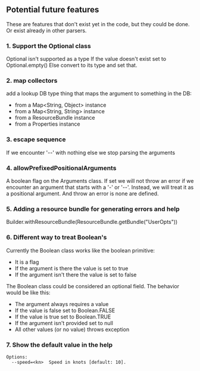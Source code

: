 
## Potential future features

These are features that don't exist yet in the code, but they could be done.
Or exist already in other parsers.

### 1. Support the Optional class

Optional isn't supported as a type
If the value doesn't exist set to Optional.empty()
Else convert to its type and set that.

### 2. map collectors

add a lookup DB type thing that maps the argument to something in the DB:
- from a Map<String, Object> instance
- from a Map<String, String> instance
- from a ResourceBundle instance
- from a Properties instance 

### 3. escape sequence

If we encounter '--' with nothing else we stop parsing the arguments

### 4. allowPrefixedPositionalArguments

A boolean flag on the Arguments class. 
If set we will not throw an error if we encounter an argument that starts with a '-' or '--'.
Instead, we will treat it as a positional argument.
And throw an error is none are defined.

### 5. Adding a resource bundle for generating errors and help

Builder.withResourceBundle(ResourceBundle.getBundle("UserOpts"))

### 6. Different way to treat Boolean's

Currently the Boolean class works like the boolean primitive:
- It is a flag
- If the argument is there the value is set to true
- If the argument isn't there the value is set to false

The Boolean class could be considered an optional field. The behavior would be like this:
- The argument always requires a value
- If the value is false set to Boolean.FALSE
- If the value is true set to Boolean.TRUE
- If the argument isn't provided set to null
- All other values (or no value) throws exception

### 7. Show the default value in the help

```
Options:
  --speed=<kn>  Speed in knots [default: 10].
```
